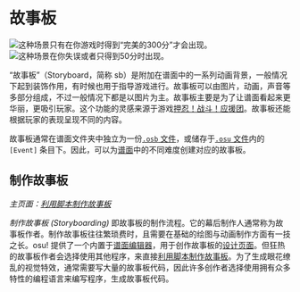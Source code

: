 # 故事板

![](img/Sbpassing.png "这种场景只有在你游戏时得到“完美的300分”才会出现。")
![](img/Sbfailing.png "这种场景在你失误或者只得到50分时出现。")

“故事板”（Storyboard，简称 sb）是附加在谱面中的一系列动画背景，一般情况下起到装饰作用，有时候也用于指导游戏进行。故事板可以由图片，动画，声音等多部分组成，不过一般情况下都是以图片为主。故事板主要是为了让谱面看起来更华丽，更吸引玩家。这个功能的灵感来源于游戏[押忍！战斗！应援团](/wiki/Disambiguation/Ouendan)。故事板还能根据玩家的表现呈现不同的内容。

故事板通常在谱面文件夹中独立为一份[`.osb` 文件](/wiki/osu!_File_Formats/Osb_(file_format))，或储存于[`.osu` 文件](/wiki/osu!_File_Formats/Osu_(file_format))内的 `[Event]` 条目下。因此，可以为[谱面](/wiki/Beatmap)中的不同难度创建对应的故事板。

## 制作故事板

*主页面：[利用脚本制作故事板](/wiki/Storyboard/Scripting)*

*制作故事板 (Storyboarding)* 即故事板的制作流程。它的幕后制作人通常称为故事板作者。制作故事板往往繁琐费时，且需要在基础的绘图与动画制作方面有一技之长。osu! 提供了一个内置于[谱面编辑器](/wiki/Client/Beatmap_editor)，用于创作故事板的[设计页面](/wiki/Client/Beatmap_editor/Design)。但狂热的故事板作者会选择使用其他程序，来直接[利用脚本制作故事板](/wiki/Storyboard/Scripting)。为了生成眼花缭乱的视觉特效，通常需要写大量的故事板代码，因此许多创作者选择使用拥有众多特性的编程语言来编写程序，生成故事板代码。
